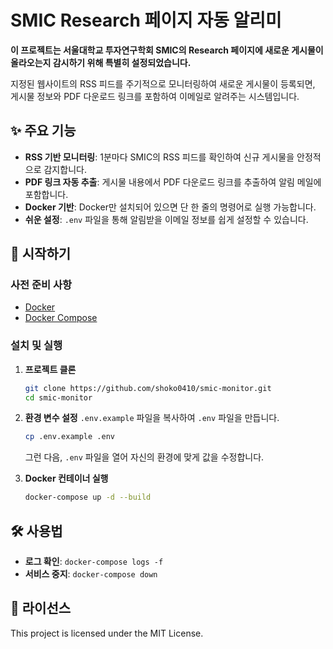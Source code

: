 # SMIC Research 페이지 자동 알리미

**이 프로젝트는 서울대학교 투자연구학회 SMIC의 Research 페이지에 새로운 게시물이 올라오는지 감시하기 위해 특별히 설정되었습니다.**

지정된 웹사이트의 RSS 피드를 주기적으로 모니터링하여 새로운 게시물이 등록되면, 게시물 정보와 PDF 다운로드 링크를 포함하여 이메일로 알려주는 시스템입니다. 

## ✨ 주요 기능

- **RSS 기반 모니터링**: 1분마다 SMIC의 RSS 피드를 확인하여 신규 게시물을 안정적으로 감지합니다.
- **PDF 링크 자동 추출**: 게시물 내용에서 PDF 다운로드 링크를 추출하여 알림 메일에 포함합니다.
- **Docker 기반**: Docker만 설치되어 있으면 단 한 줄의 명령어로 실행 가능합니다.
- **쉬운 설정**: `.env` 파일을 통해 알림받을 이메일 정보를 쉽게 설정할 수 있습니다.

## 🚀 시작하기

### 사전 준비 사항

- [Docker](https://www.docker.com/get-started)
- [Docker Compose](https://docs.docker.com/compose/install/)

### 설치 및 실행

1.  **프로젝트 클론**
    ```bash
    git clone https://github.com/shoko0410/smic-monitor.git
    cd smic-monitor
    ```

2.  **환경 변수 설정**
    `.env.example` 파일을 복사하여 `.env` 파일을 만듭니다.
    ```bash
    cp .env.example .env
    ```
    그런 다음, `.env` 파일을 열어 자신의 환경에 맞게 값을 수정합니다.

3.  **Docker 컨테이너 실행**
    ```bash
    docker-compose up -d --build
    ```

## 🛠️ 사용법

- **로그 확인**: `docker-compose logs -f`
- **서비스 중지**: `docker-compose down`

## 📄 라이선스

This project is licensed under the MIT License.
